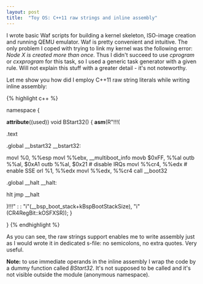 ```yaml
---
layout: post
title:  "Toy OS: C++11 raw strings and inline assembly"
---
```

I wrote basic Waf scripts for building a kernel skeleton, ISO-image creation and running QEMU emulator. Waf is pretty convenient and intuitive. The only problem I coped with trying to link my kernel was the following error: *Node X is created more than once*. Thus I didn't succeed to use *cprogram* or *cxxprogram* for this task, so I used a generic task generator with a given rule. Will not explain this stuff with a greater detail - it's not noteworthy.

Let me show you how did I employ C++11 raw string literals while writing inline assembly:

{% highlight c++ %}

namespace {

__attribute__((used))
void BStart32() {
  __asm__(R"!!!(

.text

.global __bstart32
__bstart32:

  movl %0, %%esp
  movl %%ebx, __multiboot_info
  movb $0xFF, %%al
  outb %%al, $0xA1
  outb %%al, $0x21 # disable IRQs
  movl %%cr4, %%edx # enable SSE
  orl %1, %%edx
  movl %%edx, %%cr4
  call __boot32

.global __halt
__halt:

  hlt
  jmp __halt

  )!!!" : : "i"(__bsp_boot_stack+kBspBootStackSize), "i"(CR4RegBit::kOSFXSR));
}

}
{% endhighlight %}

As you can see, the raw strings support enables me to write assembly just as I would wrote it in dedicated s-file: no semicolons, no extra quotes. Very useful.

**Note:** to use immediate operands in the inline assembly I wrap the code by a dummy function called *BStart32*. It's not supposed to be called and it's not visible outside the module (anonymous namespace).